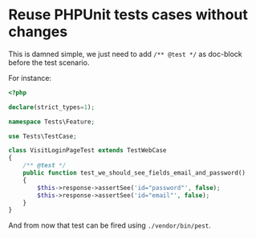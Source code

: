 # Reuse PHPUnit tests cases without changes

This is damned simple, we just need to add `/** @test */` as doc-block before the test scenario.

For instance:

```php
<?php

declare(strict_types=1);

namespace Tests\Feature;

use Tests\TestCase;

class VisitLoginPageTest extends TestWebCase
{
    /** @test */
    public function test_we_should_see_fields_email_and_password()
    {
        $this->response->assertSee('id="password"', false);
        $this->response->assertSee('id="email"', false);
    }
}
```

And from now that test can be fired using `./vendor/bin/pest`.
